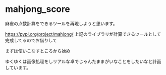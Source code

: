 # mahjong_score

麻雀の点数計算をできるツールを再現しようと思います。

https://pypi.org/project/mahjong/
上記のライブラリが計算できるツールとして完成してるのでお借りして

まずは使いこなすところから始め

ゆくゆくは画像処理をしリアルな卓でじゃんたままがいなことをしたいなと計画しています。
